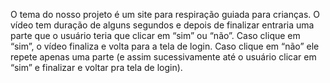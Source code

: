 O tema do nosso projeto é um site para respiração guiada para crianças.
O vídeo tem duração de alguns segundos e depois de finalizar entraria uma parte que o usuário teria que clicar em “sim” ou “não”. Caso clique em “sim”, o vídeo finaliza e volta para a tela de login.
Caso clique em “não” ele repete apenas uma parte (e assim sucessivamente até o usuário clicar em “sim” e finalizar e voltar pra tela de login).
